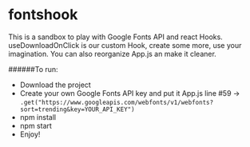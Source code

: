 # fontshook

This is a sandbox to play with Google Fonts API and react Hooks.
useDownloadOnClick is our custom Hook, create some more, use your imagination.
You can also reorganize App.js an make it cleaner.

######To run:
- Download the project
- Create your own Google Fonts API key and put it App.js line #59 -> `.get("https://www.googleapis.com/webfonts/v1/webfonts?sort=trending&key=YOUR_API_KEY")`
- npm install
- npm start
- Enjoy!
